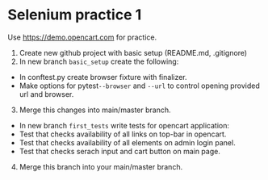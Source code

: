 # Selenium practice 1

Use https://demo.opencart.com for practice.

1. Create new github project with basic setup (README.md, .gitignore)
2. In new branch ```basic_setup``` create the following: 
  - In conftest.py create browser fixture with finalizer. 
  - Make options for pytest```--browser``` and ```--url``` to control opening provided url and browser.
3. Merge this changes into main/master branch.
  - In new branch ```first_tests``` write tests for opencart application: 
  - Test that checks availability of all links on top-bar in opencart. 
  - Test that checks availability of all elements on admin login panel.
  - Test that checks serach input and cart button on main page.
4. Merge this branch into your main/master branch.
